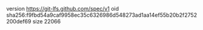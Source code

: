 version https://git-lfs.github.com/spec/v1
oid sha256:f9fbd54a9caf9958ec35c6326986d548273ad1aa14ef55b20b2f2752200def69
size 22066
